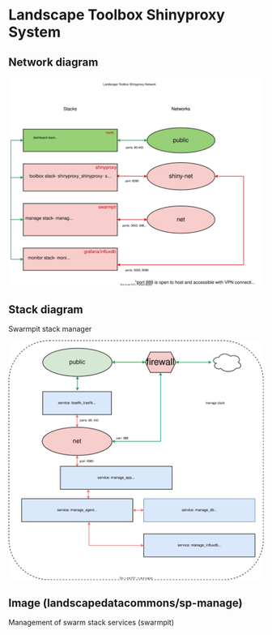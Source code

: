 # Landscape Toolbox Shinyproxy System
## Network diagram
![service diagram](https://github.com/JornadaExperimentalRange/sp-manage/blob/master/network-shinyproxy.svg)
## Stack diagram
Swarmpit stack manager

![service diagram](https://github.com/JornadaExperimentalRange/sp-manage/blob/master/stack-manage.svg)
## Image (landscapedatacommons/sp-manage)
Management of swarm stack services (swarmpit)